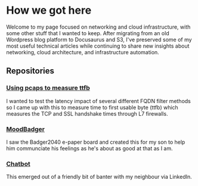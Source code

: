 # How we got here

Welcome to my page focused on networking and cloud infrastructure, with some other stuff that I wanted to keep.
After migrating from an old Wordpress blog platform to Docusaurus and S3, I've preserved some of my most useful technical articles while continuing to share new insights about networking, cloud architecture, and infrastructure automation.

## Repositories

### [Using pcaps to measure ttfb](https://github.com/simonpainter/capture_latency)

I wanted to test the latency impact of several different FQDN filter methods so I came up with this to measure time to first usable byte (ttfb) which measures the TCP and SSL handshake times through L7 firewalls.

### [MoodBadger](https://github.com/simonpainter/MoodBadger)

I saw the Badger2040 e-paper board and created this for my son to help him communciate his feelings as he's about as good at that as I am.

### [Chatbot](https://github.com/simonpainter/chatbot)

This emerged out of a friendly bit of banter with my neighbour via LinkedIn.

